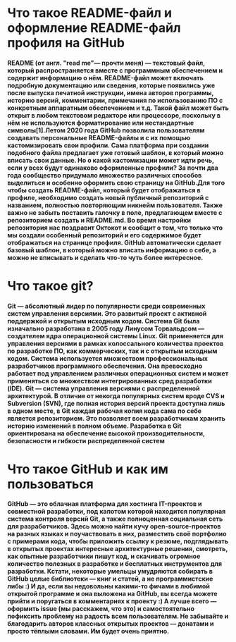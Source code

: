 # Что такое README-файл и оформление README-файл профиля на GitHub
#### README (от англ. "read me"— прочти меня) — текстовый файл, который распространяется вместе с программным обеспечением и содержит информацию о нём. README-файл может включать подробную документацию или сведения, которые появились уже после выпуска печатной инструкции, имена авторов программы, историю версий, комментарии, примечания по использованию ПО с конкретным аппаратным обеспечением и т.д. Такой файл может быть открыт в любом текстовом редакторе или процессоре, поскольку в нём не используются форматирование или нестандартные символы[1].Летом 2020 года GitHub позволила пользователям создавать персональные README-файлы и с их помощью кастомизировать свои профили. Сама платформа при создании подобного файла предлагает уже готовый шаблон, в который можно вписать свои данные. Но о какой кастомизации может идти речь, если у всех будут одинаково оформленные профили? За почти два года сообщество придумало множество различных способов выделиться и особенно оформить свою страницу на GitHub.Для того чтобы создать README-файл, который будет отображаться в профиле, необходимо создать новый публичный репозиторий с названием, полностью повторяющим никнейм пользователя. Также важно не забыть поставить галочку в поле, предлагающем вместе с репозиторием создать и README.md. Во время настройки репозитория нас поздравит Октокот и сообщит о том, что только что мы создали особенный репозиторий и его содержимое будет отображаться на странице профиля. GitHub автоматически сделает базовый шаблон, в который можно вписать информацию о себе, а можно не вписывать и сделать что-то чуть более интересное.

# Что такое git?
#### Git — абсолютный лидер по популярности среди современных систем управления версиями. Это развитый проект с активной поддержкой и открытым исходным кодом. Система Git была изначально разработана в 2005 году Линусом Торвальдсом — создателем ядра операционной системы Linux. Git применяется для управления версиями в рамках колоссального количества проектов по разработке ПО, как коммерческих, так и с открытым исходным кодом. Система используется множеством профессиональных разработчиков программного обеспечения. Она превосходно работает под управлением различных операционных систем и может применяться со множеством интегрированных сред разработки (IDE). Git — система управления версиями с распределенной архитектурой. В отличие от некогда популярных систем вроде CVS и Subversion (SVN), где полная история версий проекта доступна лишь в одном месте, в Git каждая рабочая копия кода сама по себе является репозиторием. Это позволяет всем разработчикам хранить историю изменений в полном объеме. Разработка в Git ориентирована на обеспечение высокой производительности, безопасности и гибкости распределенной систем

# Что такое GitHub и как им пользоваться
#### GitHub — это облачная платформа для хостинга IT-проектов и совместной разработки, под капотом которой находится популярная система контроля версий Git, а также полноценная социальная сеть для разработчиков. Здесь можно найти кучу open-source-проектов на разных языках и поучаствовать в них, разместить своё портфолио с примерами кода, чтобы приложить ссылку к резюме, подглядывать в открытых проектах интересные архитектурные решения, смотреть, как опытные разработчики пишут код, и скачивать огромное количество полезных в разработке и бесплатных инструментов для разработки. Кстати, некоторые умельцы умудряются собирать в GitHub целые библиотеки — книг и статей, а не программистские либы :) И да, если вы недовольны какими-то фичами в любимой открытой программе и она выложена на GitHub, вы всегда можете прийти и поругаться в комментариях к проекту :) А лучше всего — оформить issue (мы расскажем, что это) и самостоятельно пофиксить проблему на радость всем пользователям. Не забывайте и благодарить авторов классных открытых проектов — донатами и просто тёплыми словами. Им будет очень приятно.
